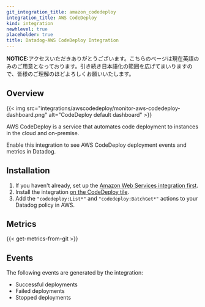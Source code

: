 ```yaml
---
git_integration_title: amazon_codedeploy
integration_title: AWS CodeDeploy
kind: integration
newhlevel: true
placeholder: true
title: Datadog-AWS CodeDeploy Integration
---
```


<div class='alert alert-info'><strong>NOTICE:</strong>アクセスいただきありがとうございます。こちらのページは現在英語のみのご用意となっております。引き続き日本語化の範囲を広げてまいりますので、皆様のご理解のほどよろしくお願いいたします。</div>


## Overview

{{< img src="integrations/awscodedeploy/monitor-aws-codedeploy-dashboard.png" alt="CodeDeploy default dashboard" >}}

AWS CodeDeploy is a service that automates code deployment to instances in the cloud and on-premise.

Enable this integration to see AWS CodeDeploy deployment events and metrics in Datadog.

## Installation

1. If you haven't already, set up the [Amazon Web Services integration first](/integrations/aws).
2. Install the integration [on the CodeDeploy tile](https://app.datadoghq.com/account/settings#integrations/amazon_codedeploy).
3. Add the `"codedeploy:List*"` and `"codedeploy:BatchGet*"` actions to your Datadog policy in AWS.

## Metrics

{{< get-metrics-from-git >}}

## Events

The following events are generated by the integration:

* Successful deployments
* Failed deployments
* Stopped deployments
